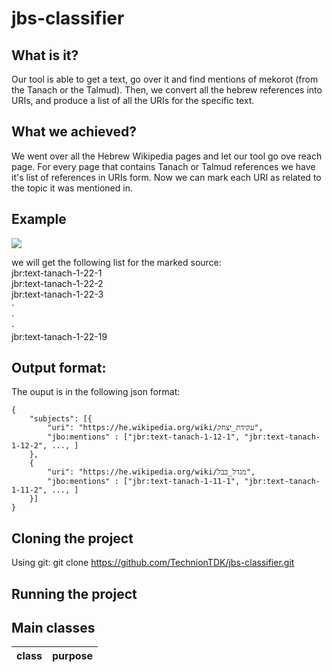 # jbs-classifier

## What is it?
Our tool is able to get a text, go over it and find mentions of mekorot (from the Tanach or the Talmud).
Then, we convert all the hebrew references into URIs, and produce a list of all the URIs for the specific text.

## What we achieved?
We went over all the Hebrew Wikipedia pages and let our tool go ove reach page.
For every page that contains Tanach or Talmud references we have it's list of references in URIs form.
Now we can mark each URI as related to the topic it was mentioned in.

## Example
![](https://user-images.githubusercontent.com/23153327/32541137-6868d552-c477-11e7-9b0e-0ffc1077a6dd.png)

we will get the following list for the marked source:<br />
jbr:text-tanach-1-22-1<br />
jbr:text-tanach-1-22-2<br />
jbr:text-tanach-1-22-3<br />
⋅<br />
⋅<br />
⋅<br />
jbr:text-tanach-1-22-19

## Output format:
The ouput is in the following json format:
```
{
	"subjects": [{
		"uri": "https://he.wikipedia.org/wiki/עקידת_יצחק",
		"jbo:mentions" : ["jbr:text-tanach-1-12-1", "jbr:text-tanach-1-12-2", ..., ]
	},
	{
		"uri": "https://he.wikipedia.org/wiki/מגדל_בבל",
		"jbo:mentions" : ["jbr:text-tanach-1-11-1", "jbr:text-tanach-1-11-2", ..., ]
	}]
}

```
## Cloning the project
Using git: git clone https://github.com/TechnionTDK/jbs-classifier.git

## Running the project

## Main classes
| class | purpose |
| ------ | ------ |

